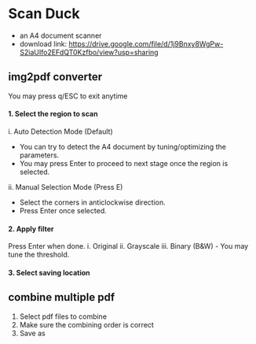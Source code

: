 # Scan Duck
- an A4 document scanner
- download link: https://drive.google.com/file/d/1j9Bnxy8WgPw-S2iaUIfo2EFdQT0Kzfbo/view?usp=sharing

## img2pdf converter
You may press q/ESC to exit anytime

#### 1. Select the region to scan

i. Auto Detection Mode (Default)
- You can try to detect the A4 document by tuning/optimizing the parameters.
- You may press Enter to proceed to next stage once the region is selected.

ii. Manual Selection Mode (Press E)
- Select the corners in anticlockwise direction.
- Press Enter once selected.

#### 2. Apply filter
Press Enter when done.
i. Original
ii. Grayscale
iii. Binary (B&W) - You may tune the threshold.

#### 3. Select saving location

## combine multiple pdf
1. Select pdf files to combine
2. Make sure the combining order is correct
3. Save as 
